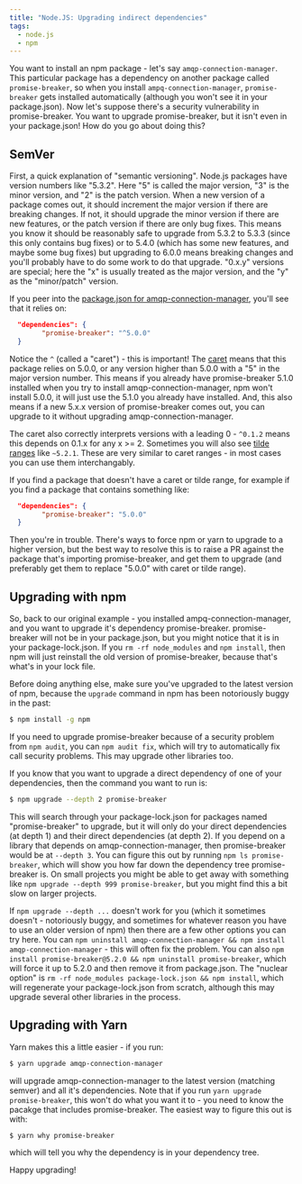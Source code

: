 ```yaml
---
title: "Node.JS: Upgrading indirect dependencies"
tags:
  - node.js
  - npm
---
```


You want to install an npm package - let's say `amqp-connection-manager`.  This particular package has a dependency on another package called `promise-breaker`, so when you install `ampq-connection-manager`, `promise-breaker` gets installed automatically (although you won't see it in your package.json).  Now let's suppose there's a security vulnerability in promise-breaker.  You want to upgrade promise-breaker, but it isn't even in your package.json!  How do you go about doing this?

<!--more-->

## SemVer

First, a quick explanation of "semantic versioning".  Node.js packages have version numbers like "5.3.2".  Here "5" is called the major version, "3" is the minor version, and "2" is the patch version.  When a new version of a package comes out, it should increment the major version if there are breaking changes.  If not, it should upgrade the minor version if there are new features, or the patch version if there are only bug fixes.  This means you know it should be reasonably safe to upgrade from 5.3.2 to 5.3.3 (since this only contains bug fixes) or to 5.4.0 (which has some new features, and maybe some bug fixes) but upgrading to 6.0.0 means breaking changes and you'll probably have to do some work to do that upgrade.  "0.x.y" versions are special; here the "x" is usually treated as the major version, and the "y" as the "minor/patch" version.

If you peer into the [package.json for amqp-connection-manager](https://github.com/jwalton/node-amqp-connection-manager/blob/890497dd54587f6ad4e4f082fd956baa31de3cbf/package.json#L19), you'll see that it relies on:

```json
  "dependencies": {
        "promise-breaker": "^5.0.0"
  }
```

Notice the `^` (called a "caret") - this is important! The [caret](https://docs.npmjs.com/cli/v6/using-npm/semver#caret-ranges-123-025-004) means that this package relies on 5.0.0, or any version higher than 5.0.0 with a "5" in the major version number.  This means if you already have promise-breaker 5.1.0 installed when you try to install amqp-connection-manager, npm won't install 5.0.0, it will just use the 5.1.0 you already have installed.  And, this also means if a new 5.x.x version of promise-breaker comes out, you can upgrade to it without upgrading amqp-connection-manager.

The caret also correctly interprets versions with a leading 0 - `^0.1.2` means this depends on 0.1.x for any x >= 2.  Sometimes you will also see [tilde ranges](https://docs.npmjs.com/cli/v6/using-npm/semver#tilde-ranges-123-12-1) like `~5.2.1`.  These are very similar to caret ranges - in most cases you can use them interchangably.

If you find a package that doesn't have a caret or tilde range, for example if you find a package that contains something like:

```json
  "dependencies": {
        "promise-breaker": "5.0.0"
  }
```

Then you're in trouble.  There's ways to force npm or yarn to upgrade to a higher version, but the best way to resolve this is to raise a PR against the package that's importing promise-breaker, and get them to upgrade (and preferably get them to replace "5.0.0" with caret or tilde range).

## Upgrading with npm

So, back to our original example - you installed ampq-connection-manager, and you want to upgrade it's dependency promise-breaker.  promise-breaker will not be in your package.json, but you might notice that it is in your package-lock.json.  If you `rm -rf node_modules` and `npm install`, then npm will just reinstall the old version of promise-breaker, because that's what's in your lock file.

Before doing anything else, make sure you've upgraded to the latest version of npm, because the `upgrade` command in npm has been notoriously buggy in the past:

```sh
$ npm install -g npm
```

If you need to upgrade promise-breaker because of a security problem from `npm audit`, you can `npm audit fix`, which will try to automatically fix call security problems.  This may upgrade other libraries too.

If you know that you want to upgrade a direct dependency of one of your dependencies, then the command you want to run is:

```sh
$ npm upgrade --depth 2 promise-breaker
```

This will search through your package-lock.json for packages named "promise-breaker" to upgrade, but it will only do your direct dependencies (at depth 1) and their direct dependencies (at depth 2).  If you depend on a library that depends on amqp-connection-manager, then promise-breaker would be at `--depth 3`.  You can figure this out by running `npm ls promise-breaker`, which will show you how far down the dependency tree promise-breaker is.  On small projects you might be able to get away with something like `npm upgrade --depth 999 promise-breaker`, but you might find this a bit slow on larger projects.

If `npm upgrade --depth ...` doesn't work for you (which it sometimes doesn't - notoriously buggy, and sometimes for whatever reason you have to use an older version of npm) then there are a few other options you can try here.  You can `npm uninstall amqp-connection-manager && npm install amqp-connection-manager` - this will often fix the problem.  You can also `npm install promise-breaker@5.2.0 && npm uninstall promise-breaker`, which will force it up to 5.2.0 and then remove it from package.json.  The "nuclear option" is `rm -rf node_modules package-lock.json && npm install`, which will regenerate your package-lock.json from scratch, although this may upgrade several other libraries in the process.

## Upgrading with Yarn

Yarn makes this a little easier - if you run:

```sh
$ yarn upgrade amqp-connection-manager
```

will upgrade amqp-connection-manager to the latest version (matching semver) and all it's dependencies.  Note that if you run `yarn upgrade promise-breaker`, this won't do what you want it to - you need to know the pacakge that includes promise-breaker.  The easiest way to figure this out is with:

```sh
$ yarn why promise-breaker
```

which will tell you why the dependency is in your dependency tree.

Happy upgrading!
